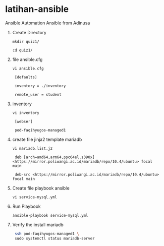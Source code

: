 # latihan-ansible

Ansible Automation Ansible from Adinusa

1. Create Directory

    ` mkdir quiz1/ `

    ` cd quiz1/ `

2. file ansible.cfg

    ` vi ansible.cfg `

        [defaults]

        inventory = ./inventory
        
        remote_user = student

3. inventory

    ` vi inventory `
      
        [webser]
        
        pod-faqihyugos-managed1

4. create file jinja2 template mariadb

    ` vi mariadb.list.j2 `

        deb [arch=amd64,arm64,ppc64el,s390x] <https://mirror.poliwangi.ac.id/mariadb/repo/10.4/ubuntu> focal main

        deb-src <https://mirror.poliwangi.ac.id/mariadb/repo/10.4/ubuntu> focal main

5. Create file playbook ansible

    ` vi service-mysql.yml `

6. Run Playbook

    ` ansible-playbook service-mysql.yml `

7. Verify the install mariadb

    ```bash
     ssh pod-faqihyugos-managed1 \
     sudo systemctl status mariadb-server
    ```
